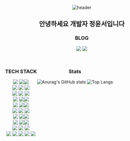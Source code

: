 <div class="readme" align="center">
 
![header](https://capsule-render.vercel.app/api?type=slice&color=FFFFFF&height=180&text=Welcome&nbsp;My&nbsp;GitHub&nbsp;!&fontAlign=50&fontSize=60&animation=blinking)

 
<h2>안녕하세요 개발자 정윤서입니다 </h2>  

### BLOG

<a href="https://velog.io/@yoonddo"><img src="https://img.shields.io/badge/Velog-3DDC84?style=for-the-badge&logo=Blogger&logoColor=white"></a>
<a href="https://yoonddo.tistory.com"><img src="https://img.shields.io/badge/Tistory-orange?style=for-the-badge&logo=Blogger&logoColor=white"></a>

<br>

<!--

Here are some ideas to get you started:
✨
- 🔭 I’m currently working on ...
- 🌱 I’m currently learning ...
- 👯 I’m looking to collaborate on ...
- 🤔 I’m looking for help with ...
- 💬 Ask me about ...
- 📫 How to reach me: ...
- 😄 Pronouns: ...
- ⚡ Fun fact: ...
-->

<section style=" display:flex;">
 
<div>
 
 ### TECH STACK

<!-- Language -->
<img src="https://img.shields.io/badge/Language-%23121011?style=for-the-badge&">
<img src="https://img.shields.io/badge/java-%23ED8B00?style=for-the-badge&logo=openjdk&logoColor=white"><img src="https://img.shields.io/badge/8-515151?style=for-the-badge"><br>

<!-- Framework -->
<img src="https://img.shields.io/badge/Framework-%23121011?style=for-the-badge">
<img src="https://img.shields.io/badge/springboot-%6DB33F?style=for-the-badge&logo=springboot&logoColor=white">
<img src="https://img.shields.io/badge/spring-%236DB33F?style=for-the-badge&logo=spring&logoColor=white"><br>

<!-- Build -->
<img src="https://img.shields.io/badge/Build-%23121011?style=for-the-badge">
<img src="https://img.shields.io/badge/Gradle-02303A?style=for-the-badge&logo=Gradle&logoColor=white">
<img src="https://img.shields.io/badge/Apache%20Maven-C71A36?style=for-the-badge&logo=Apache%20Maven&logoColor=white"><br>

<!-- DB -->
<img src="https://img.shields.io/badge/Database-%23121011?style=for-the-badge">
<img src="https://img.shields.io/badge/mysql-%231287B1?style=for-the-badge&logo=mysql&logoColor=white"><img src="https://img.shields.io/badge/5.5-515151?style=for-the-badge"><br>

<!-- ORM -->
<img src="https://img.shields.io/badge/orm-%23121011?style=for-the-badge">
<img src="https://img.shields.io/badge/Hibernate-%23006f5c?style=for-the-badge&logo=Hibernate&logoColor=white"><img src="https://img.shields.io/badge/5.6.8-515151?style=for-the-badge"><br>

<!-- Sql Mapper -->
<img src="https://img.shields.io/badge/sqlmapper-%23121011?style=for-the-badge">
<img src="https://img.shields.io/badge/MyBatis-%23006f5c?style=for-the-badge&logo=mybatis&logoColor=white">
<img src="https://img.shields.io/badge/SpringJDBC-%23006f5c?style=for-the-badge&logo=jdbc&logoColor=white"><br>

<!-- Server -->
<img src="https://img.shields.io/badge/server-%23121011?style=for-the-badge">
<img src="https://img.shields.io/badge/apache%20tomcat-%23F8DC75.svg?style=for-the-badge&logo=apache-tomcat&logoColor=black"><img src="https://img.shields.io/badge/8.5.88-515151?style=for-the-badge"><br>

<!-- Infra -->
<img src="https://img.shields.io/badge/Infra-%23121011?style=for-the-badge">
<img src="https://img.shields.io/badge/AWS-%23FF9900?style=for-the-badge&logo=amazon-aws&logoColor=white"><img src="https://img.shields.io/badge/EC2,RDS-515151?style=for-the-badge"><br>

<!-- Tools -->
<img src="https://img.shields.io/badge/Tools-%23121011?style=for-the-badge">
<img src="https://img.shields.io/badge/IntelliJIDEA-%0f0f0f?style=for-the-badge&logo=intellij-idea&logoColor=white&color=838485">
<img src="https://img.shields.io/badge/Eclipse-%FE7A16?style=for-the-badge&logo=Eclipse&logoColor=white&color=%232C3454"><br>

<!-- Others -->
<img src="https://img.shields.io/badge/others-%23121011?style=for-the-badge">
<img src="https://img.shields.io/badge/html5-%23E34F26.svg?style=for-the-badge&logo=html5&logoColor=white">
<img src="https://img.shields.io/badge/css3-%231572B6.svg?style=for-the-badge&logo=css3&logoColor=white">
<img src="https://img.shields.io/badge/javascript-%23FF9A00?style=for-the-badge&logo=javascript&logoColor=white8">
<img src="https://img.shields.io/badge/jquery-%230769AD.svg?style=for-the-badge&logo=jquery&logoColor=white">

</div>

<!--
https://img.shields.io/badge/Eclipse-FE7A16.svg?style=for-the-badge&logo=Eclipse&logoColor=white
https://img.shields.io/badge/css3-%231572B6.svg?style=for-the-badge&logo=css3&logoColor=white
https://img.shields.io/badge/html5-%23E34F26.svg?style=for-the-badge&logo=html5&logoColor=white
https://img.shields.io/badge/javascript-%23323330.svg?style=for-the-badge&logo=javascript&logoColor=%23F7DF1E
https://img.shields.io/badge/jquery-%230769AD.svg?style=for-the-badge&logo=jquery&logoColor=white
https://img.shields.io/badge/python-3670A0?style=for-the-badge&logo=python&logoColor=ffdd54
https://img.shields.io/badge/Linux-FCC624?style=for-the-badge&logo=linux&logoColor=black
https://img.shields.io/badge/Ubuntu-E95420?style=for-the-badge&logo=ubuntu&logoColor=white
https://img.shields.io/badge/Hibernate-59666C?style=for-the-badge&logo=Hibernate&logoColor=white
![Jenkins](https://img.shields.io/badge/jenkins-%232C5263.svg?style=for-the-badge&logo=jenkins&logoColor=white)
![Nginx](https://img.shields.io/badge/nginx-%23009639.svg?style=for-the-badge&logo=nginx&logoColor=white)
-->

<br>

<hr>

<br>

<div class="git">

### Stats

![Anurag's GitHub stats](https://github-readme-stats.vercel.app/api?username=dev-yoonddo&show_icons=true&theme=merko)
![Top Langs](https://github-readme-stats.vercel.app/api/top-langs/?username=dev-yoonddo&layout=compact&theme=merko)

</div>

</section>

</div>
